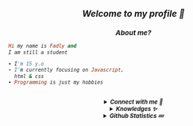 <h2 align="center"><i><small>Welcome to my profile 👀</h2>
<h3 align="center">About me?</h3>

```rb
Hi my name is Fadly and
I am still a student

• I'm 15 y.o
• I'm currently focusing on Javascript,
  html & css
• Programming is just my hobbies
```
<br>
<details align="center"><summary><b>Connect with me 👋</b></summary><br>
<p align="center">
  <a href="https://instagram.com/iamfadlyid_" target="_blank">
    <img src="https://img.shields.io/badge/instagram-%23E4405F.svg?&style=for-the-badge&logo=instagram&logoColor=white&color=071A2C" alt="Instagram"/>
  </a>
  <a href="https://youtube.com/c/FadlyID" target="_blank">
    <img src="https://img.shields.io/badge/youtube-%2312100E.svg?&style=for-the-badge&logo=youtube&logoColor=white&color=071A2C" alt="YouTube"/>
  </a>
</p>
<p align="center">
<a href="https://t.me/fadlyid" target="_blank">
    <img src="https://img.shields.io/badge/telegram-%2312100E.svg?&style=for-the-badge&logo=telegram&logoColor=white&color=071A2C" alt="Telegram"/>
  </a>
  <a href="https://wa.me/62990080090" target="_blank">
    <img src="https://img.shields.io/badge/whatsapp-%2312100E.svg?&style=for-the-badge&logo=whatsapp&logoColor=white&color=071A2C" alt="WhatsApp"/>
  </a>
</p>
</details>

<details align="center"><summary><b>Knowledges ✨</b></summary><br>

<p align="center">
  <img alt="html" src="https://img.shields.io/badge/HTML-e34c26?style=for-the-badge&logo=html5&logoColor=white">
  <img alt="css" src="https://img.shields.io/badge/CSS-00000?style=for-the-badge&logo=css3">
  <img alt="javascript" src="https://img.shields.io/badge/JavaScript-000000?style=for-the-badge&logo=javascript">
  <img alt="python" src="https://img.shields.io/badge/Python-000000?style=for-the-badge&logo=python">
  <img alt="php" src="https://img.shields.io/badge/PHP-000000?style=for-the-badge&logo=php">
  <img alt="typescript" src="https://img.shields.io/badge/TypeScript-000000?style=for-the-badge&logo=typescript">
</p>
</details>

<details align="center"><summary><b>Github Statistics 💤</b></summary><br>
  
<div align="center">
<a href="xdlyy404"><img src="https://komarev.com/ghpvc/?username=xdlyy404&label=Total%20Profile%20Visitor&color=071A2C&style=for-the-badge" alt="xdlyy404" /></a>
<br>
<a href="https://github.com/xdlyy404"><img src="https://github-readme-stats.vercel.app/api?username=xdlyy404&bg_color=071A2C&title_color=fff&text_color=fff&icon_color=fff&hide_border=true&show_icons=true" /></>
<a href="https://github.com/xdlyy404"><img src="https://github-readme-stats.vercel.app/api/top-langs?username=Fadly%20ID&bg_color=071A2C&title_color=fff&text_color=fff&hide_border=true&show_icons=true&layout=compact" /></a>
<img src="https://github-readme-streak-stats.herokuapp.com/?user=xdlyy404&bg_color=071A2C" />
<a href="https://github.com/xdlyy404/github-profile-trophy"><img src="https://github-profile-trophy.vercel.app/?username=xdlyy404&theme=onedark" /></a>
</div>
</details>
